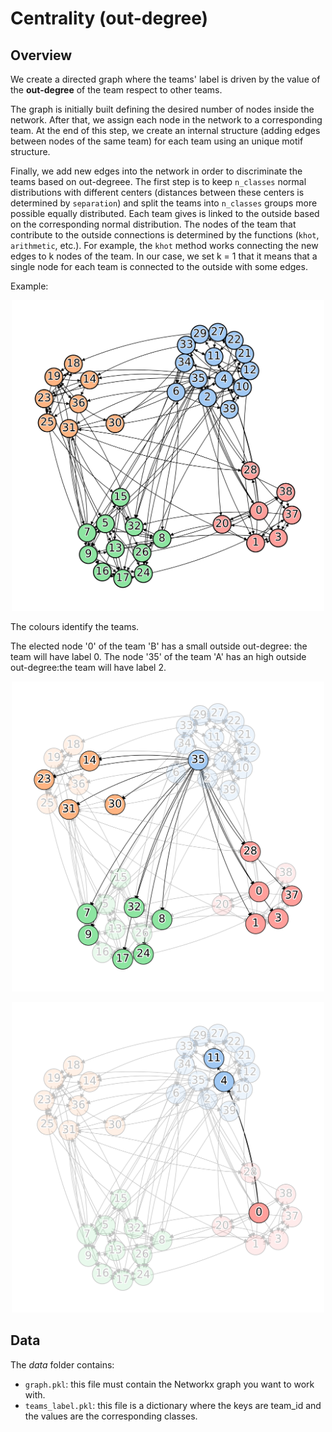 # Centrality (out-degree)

## Overview

We create a directed graph where the teams' label is driven by the value of the **out-degree** of the team respect to other teams. 

The graph is initially built defining the desired number of nodes inside the network. After that, we assign each node in the network to a corresponding team. At the end of this step, we create an internal structure (adding edges between nodes of the same team) for each team using an unique motif structure.

Finally, we add new edges into the network in order to discriminate the teams based on out-degreee. The first step is to keep `n_classes` normal distributions with different centers (distances between these centers is determined by `separation`) and split the teams into `n_classes` groups more possible equally distributed. Each team gives is linked to the outside based on the corresponding normal distribution. The nodes of the team that contribute to the outside connections is determined by the functions (`khot`, `arithmetic`, etc.). For example, the `khot` method works connecting the new edges to k nodes of the team. In our case, we set k = 1 that it means that a single node for each team is connected to the outside with some edges.

Example: 

<p align="center">
<img src="./data/centrality.png" width="500">
</p>

The colours identify the teams.

The elected node '0' of the team 'B' has a small outside out-degree: the team will have label 0. The node '35' of the team 'A' has an high outside out-degree:the team will have label 2.

<p align="center">
<img src="./data/centrality_1.png" width="500">
</p>

<p align="center">
<img src="./data/centrality_2.png" width="500">
</p>

## Data

The *data* folder contains:

- ```graph.pkl```: this file must contain the Networkx graph you want to work with.
- ```teams_label.pkl```: this file is a dictionary where the keys are team_id and the values are the corresponding classes.


